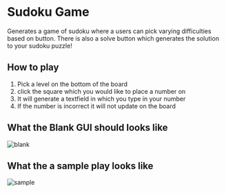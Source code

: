 # Sudoku Game 

Generates a game of sudoku where a users can pick varying difficulties based on button. There is also a solve button which generates the solution to your sudoku puzzle! 

## How to play  
1. Pick a level on the bottom of the board
2. click the square which you would like to place a number on
3. It will generate a textfield in which you type in your number
4. If the number is incorrect it will not update on the board 

## What the Blank GUI should looks like

![blank](https://user-images.githubusercontent.com/80200462/146861218-f0e11f87-87c9-486a-9da2-929da8df83ca.PNG)

## What the a sample play looks like

![sample](https://user-images.githubusercontent.com/80200462/146861516-03b386cf-99cf-458b-a5db-9cf7343f0ccc.PNG)

 
